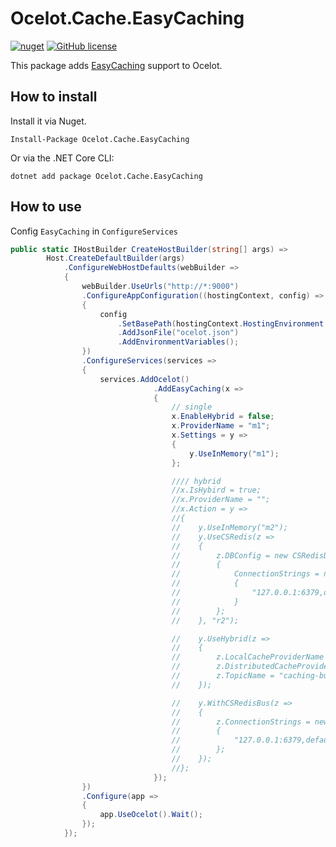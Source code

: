 # Ocelot.Cache.EasyCaching

[![nuget](https://img.shields.io/nuget/v/Ocelot.Cache.EasyCaching.svg)](https://www.nuget.org/packages/Ocelot.Cache.EasyCaching/)  [![GitHub license](https://img.shields.io/github/license/catcherwong/Ocelot.Cache.EasyCaching.svg)](https://github.com/catcherwong/Ocelot.Cache.EasyCaching/blob/master/LICENSE)

This package adds [EasyCaching](https://github.com/dotnetcore/EasyCaching) support to Ocelot.

## How to install

Install it via Nuget.

`Install-Package Ocelot.Cache.EasyCaching`

Or via the .NET Core CLI:

`dotnet add package Ocelot.Cache.EasyCaching`


## How to use

Config `EasyCaching` in  `ConfigureServices`

```cs
public static IHostBuilder CreateHostBuilder(string[] args) =>
        Host.CreateDefaultBuilder(args)
            .ConfigureWebHostDefaults(webBuilder =>
            {
                webBuilder.UseUrls("http://*:9000")
                .ConfigureAppConfiguration((hostingContext, config) =>
                {
                    config
                        .SetBasePath(hostingContext.HostingEnvironment.ContentRootPath)
                        .AddJsonFile("ocelot.json")
                        .AddEnvironmentVariables();
                })
                .ConfigureServices(services =>
                {
                    services.AddOcelot()
                                .AddEasyCaching(x =>
                                {
                                    // single
                                    x.EnableHybrid = false;
                                    x.ProviderName = "m1";
                                    x.Settings = y =>
                                    {
                                        y.UseInMemory("m1");
                                    };

                                    //// hybrid
                                    //x.IsHybird = true;
                                    //x.ProviderName = "";
                                    //x.Action = y => 
                                    //{
                                    //    y.UseInMemory("m2");
                                    //    y.UseCSRedis(z => 
                                    //    {
                                    //        z.DBConfig = new CSRedisDBOptions
                                    //        {
                                    //            ConnectionStrings = new System.Collections.Generic.List<string>
                                    //            {
                                    //                "127.0.0.1:6379,defaultDatabase=11,poolsize=10"
                                    //            }
                                    //        };
                                    //    }, "r2");

                                    //    y.UseHybrid(z => 
                                    //    {
                                    //        z.LocalCacheProviderName = "m2";
                                    //        z.DistributedCacheProviderName = "r2";
                                    //        z.TopicName = "caching-bus";                                        
                                    //    });

                                    //    y.WithCSRedisBus(z => 
                                    //    {
                                    //        z.ConnectionStrings = new System.Collections.Generic.List<string>
                                    //        {
                                    //            "127.0.0.1:6379,defaultDatabase=10,poolsize=10"
                                    //        };
                                    //    });
                                    //};
                                });
                })
                .Configure(app =>
                {
                    app.UseOcelot().Wait();
                });
            });        
```

